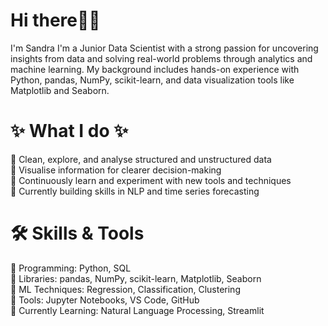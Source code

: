  # Hi there👋😊
I'm Sandra I'm a Junior Data Scientist with a strong passion for uncovering insights from data and solving real-world problems through analytics and machine learning.
My background includes hands-on experience with Python, pandas, NumPy, scikit-learn, and data visualization tools like Matplotlib and Seaborn.

# ✨ What I do ✨ 
🔵 Clean, explore, and analyse structured and unstructured data  
🔵 Visualise information for clearer decision-making  
🔵 Continuously learn and experiment with new tools and techniques  
🔵 Currently building skills in NLP and time series forecasting

# 🛠️ Skills & Tools
🔹 Programming: Python, SQL  
🔹 Libraries: pandas, NumPy, scikit-learn, Matplotlib, Seaborn  
🔹 ML Techniques: Regression, Classification, Clustering  
🔹 Tools: Jupyter Notebooks, VS Code, GitHub  
🔹 Currently Learning: Natural Language Processing, Streamlit


